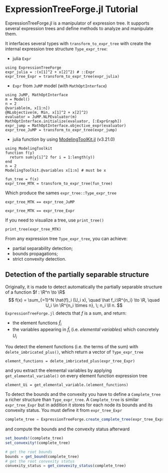 # ExpressionTreeForge.jl Tutorial

ExpressionTreeForge.jl is a manipulator of expression tree.
It supports several expression trees and define methods to analyze and manipulate them.

It interfaces several types with `transform_to_expr_tree` with create the internal expression tree structure `Type_expr_tree`:
- julia `Expr`
```@example ExpressionTreeForge
using ExpressionTreeForge
expr_julia = :(x[1]^2 + x[2]^2) # ::Expr
expr_tree_Expr = transform_to_expr_tree(expr_julia)
```
- `Expr` from `JuMP` model (with `MathOptInterface`)
```@example ExpressionTreeForge
using JuMP, MathOptInterface
m = Model()
n = 2
@variable(m, x[1:n])
@NLobjective(m, Min, x[1]^2 + x[2]^2)
evaluator = JuMP.NLPEvaluator(m)
MathOptInterface.initialize(evaluator, [:ExprGraph])
expr_jump = MathOptInterface.objective_expr(evaluator)
expr_tree_JuMP = transform_to_expr_tree(expr_jump)
```
- julia function by using [ModelingToolKit.jl](https://github.com/SciML/ModelingToolkit.jl/) (v3.21.0)
```@example ExpressionTreeForge
using ModelingToolkit
function f(y)    
  return sum(y[i]^2 for i = 1:length(y))
end
n = 2
ModelingToolkit.@variables x[1:n] # must be x

fun_tree = f(x)
expr_tree_MTK = transform_to_expr_tree(fun_tree)
```

Which produce the sames `expr_tree::Type_expr_tree`
```@example ExpressionTreeForge
expr_tree_MTK == expr_tree_JuMP
```

```@example ExpressionTreeForge
expr_tree_MTK == expr_tree_Expr
```

If you need to visualize a tree, use `print_tree()`
```@example ExpressionTreeForge
print_tree(expr_tree_MTK)
```

From any expression tree `Type_expr_tree`, you can achieve:
- partial separability detection;
- bounds propagations;
- strict convexity detection.

## Detection of the partially separable structure
Originally, it is made to detect automatically the partially separable structure of a function $f : \R^n \to \R$
$$
f(x) = \sum_{=1}^N \hat{f}_i (U_i x), \quad \hat f_i:\R^{n_i} \to \R, \quad U_i \in \R^{n_i \times n}, \; n_i \ll n.
$$
`ExpressionTreeForge.jl` detects that $f$ is a sum, and return:
- the element functions $\hat{f}_i$
- the variables appearing in $\hat{f}_i$ (i.e. *elemental variables*) which concretely $U_i$

You detect the element functions (i.e. the terms of the sum) with `delete_imbricated_plus()`, which return a vector of `Type_expr_tree`
```@example ExpressionTreeForge
element_functions = delete_imbricated_plus(expr_tree_Expr)
```
and you extract the elemental variables by applying `get_elemental_variable()` on every element function expression tree
```@example ExpressionTreeForge
element_Ui = get_elemental_variable.(element_functions)
```

To detect the bounds and the convexity you have to define a `Complete_tree` a richer structure than `Type_expr_tree`.
A `Complete_tree` is similar `expr_tree_Expr` but in addition it stores for each node its bounds and its convexity status.
You must define it from `expr_tree_Expr`
```julia
complete_tree = ExpressionTreeForge.create_complete_tree(expr_tree_Expr)
```
and compute the bounds and the convexity status afterward
```julia
set_bounds!(complete_tree)
set_convexity!(complete_tree)

# get the root bounds
bounds = get_bound(complete_tree)
# get the root convexity status
convexity_status = get_convexity_status(complete_tree)
```


